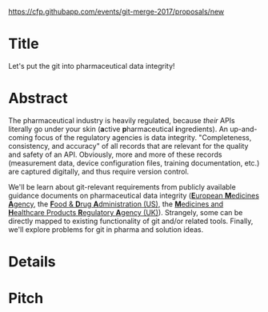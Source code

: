 https://cfp.githubapp.com/events/git-merge-2017/proposals/new

# Title

Let's put the git into pharmaceutical data integrity!

# Abstract

The pharmaceutical industry is heavily regulated, because _their_ APIs literally go under your skin (**a**ctive **p**harmaceutical **i**ngredients). An up-and-coming focus of the regulatory agencies is data integrity. "Completeness, consistency, and accuracy" of all records that are relevant for the quality and safety of an API. Obviously, more and more of these records (measurement data, device configuration files, training documentation, etc.) are captured digitally, and thus require version control.

We'll be learn about git-relevant requirements from publicly available guidance documents on pharmaceutical data integrity ([**E**uropean **M**edicines **A**gency](http://www.ema.europa.eu/ema/index.jsp?curl=pages/regulation/q_and_a/q_and_a_detail_000027.jsp#section16), the [**F**ood & **D**rug **A**dministration (US)](https://www.regulations.gov/document?D=FDA-2016-D-1113-0002), the [**M**edicines and **H**ealthcare Products **R**egulatory **A**gency (UK)](https://www.gov.uk/government/publications/good-manufacturing-practice-data-integrity-definitions)). Strangely, some can be directly mapped to existing functionality of git and/or related tools. Finally, we'll explore problems for git in pharma and solution ideas.

# Details



# Pitch


